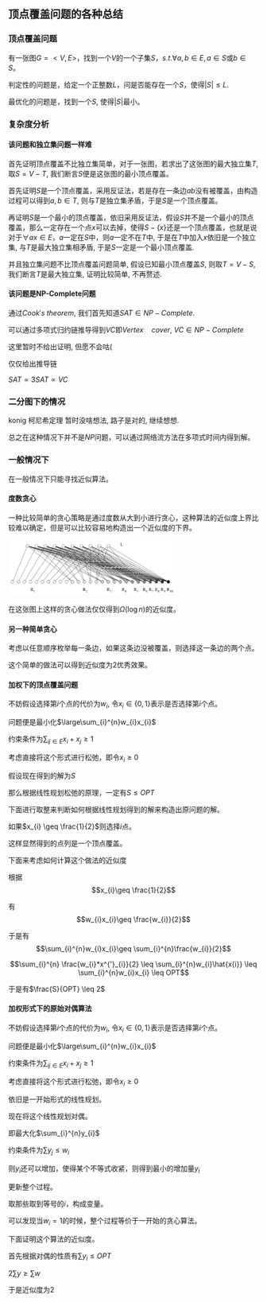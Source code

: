 ## 顶点覆盖问题的各种总结

### 顶点覆盖问题

有一张图$G=<V,E>$，找到一个$V$的一个子集$S$，$s.t. \forall a,b\in E,a\in S$或$b\in S$。

判定性的问题是，给定一个正整数$L$，问是否能存在一个$S$，使得$|S| \leq L$.

最优化的问题是，找到一个$S$, 使得$|S|$最小。

### 复杂度分析

#### 该问题和独立集问题一样难

首先证明顶点覆盖不比独立集简单，对于一张图，若求出了这张图的最大独立集$T$, 取$S = V-T$, 我们断言$S$便是这张图的最小顶点覆盖。

首先证明$S$是一个顶点覆盖，采用反证法，若是存在一条边$ab$没有被覆盖，由构造过程可以得到$a,b\in T$, 则与$T$是独立集矛盾，于是$S$是一个顶点覆盖。

再证明$S$是一个最小的顶点覆盖，依旧采用反证法，假设$S$并不是一个最小的顶点覆盖，那么一定存在一个点$x$可以去掉，使得$S-\{x\}$还是一个顶点覆盖，也就是说对于$\forall ax\in E$，$a$一定在$S$中，则$a$一定不在$T$中, 于是在$T$中加入$x$依旧是一个独立集, 与$T$是最大独立集相矛盾, 于是$S$一定是一个最小顶点覆盖.

并且独立集问题不比顶点覆盖问题简单, 假设已知最小顶点覆盖$S$, 则取$T = V-S$, 我们断言$T$是最大独立集, 证明比较简单, 不再赘述.

#### 该问题是NP-Complete问题

通过$Cook's$  $theorem$, 我们首先知道$SAT \in NP-Complete$.

可以通过多项式归约链推导得到$VC$即$Vertex\quad cover$, $VC \in NP-Complete$

这里暂时不给出证明, 但愿不会咕(

仅仅给出推导链

$SAT \propto 3SAT \propto VC$

### 二分图下的情况

konig 柯尼希定理 暂时没啥想法, 路子是对的, 继续想想.

总之在这种情况下并不是$NP$问题，可以通过网络流方法在多项式时间内得到解。

### 一般情况下

在一般情况下只能寻找近似算法。

#### 度数贪心

一种比较简单的贪心策略是通过度数从大到小进行贪心，这种算法的近似度上界比较难以确定，但是可以比较容易地构造出一个近似度的下界。

<img src="image-20201103193010767.png" alt="image-20201103193010767" style="zoom:33%;" />



在这张图上这样的贪心做法仅仅得到$\Omega(\log{n})$的近似度。

#### 另一种简单贪心

考虑以任意顺序枚举每一条边，如果这条边没被覆盖，则选择这一条边的两个点。

这个简单的做法可以得到近似度为$2$优秀效果。

#### 加权下的顶点覆盖问题

不妨假设选择第$i$个点的代价为$w_{i}$, 令$x_{i} \in \{0,1\}$表示是否选择第$i$个点。

问题便是最小化$\large\sum_{i}^{n}w_{i}x_{i}$

约束条件为$\sum_{ij\in E}x_{i}+x_{j}\geq 1$

考虑直接将这个形式进行松弛，即令$x_{i}\geq 0$

假设现在得到的解为$S$

那么根据线性规划松弛的原理，一定有$S \leq OPT$

下面进行取整来判断如何根据线性规划得到的解来构造出原问题的解。

如果$x_{i} \geq \frac{1}{2}$则选择$i$点。

这样显然得到的点列是一个顶点覆盖。

下面来考虑如何计算这个做法的近似度

根据$$x_{i}\geq \frac{1}{2}$$

有$$w_{i}x_{i}\geq \frac{w_{i}}{2}$$

于是有$$\sum_{i}^{n}w_{i}x_{i}\geq \sum_{i}^{n}\frac{w_{i}}{2}$$

$$\sum_{i}^{n} \frac{w_{i}*x^{'}_{i}}{2} \leq \sum_{i}^{n}w_{i}\hat{x{i}} \leq \sum_{i}^{n}w_{i}x_{i} \leq OPT$$

于是有$\frac{S}{OPT} \leq 2$

#### 加权形式下的原始对偶算法

不妨假设选择第$i$个点的代价为$w_{i}$, 令$x_{i} \in \{0,1\}$表示是否选择第$i$个点。

问题便是最小化$\large\sum_{i}^{n}w_{i}x_{i}$

约束条件为$\sum_{ij\in E}x_{i}+x_{j}\geq 1$

考虑直接将这个形式进行松弛，即令$x_{i}\geq 0$

依旧是一开始形式的线性规划。

现在将这个线性规划对偶。

即最大化$\sum_{i}^{n}y_{i}$

约束条件为$\sum y_{j} \leq w_{i}$

则$y_{i}$还可以增加，使得某个不等式收紧，则得到最小的增加量$y_{i}$

更新整个过程。

取那些取到等号的$i$，构成变量。

可以发现当$w_{i}=1$的时候，整个过程等价于一开始的贪心算法。

下面证明这个算法的近似度。

首先根据对偶的性质有$\sum y_{i} \leq OPT$

$2\sum{y} \geq \sum w$

于是近似度为$2$



